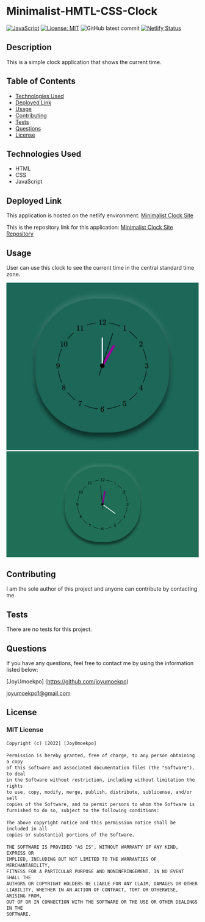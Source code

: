 # Minimalist-HMTL-CSS-Clock
[![JavaScript](https://img.shields.io/badge/--F7DF1E?logo=javascript&logoColor=000)](https://www.javascript.com/)
[![License: MIT](https://img.shields.io/badge/License-MIT-green.svg)](https://opensource.org/licenses/MIT)
![GitHub latest commit](https://img.shields.io/github/last-commit/JoyUmoekpo/Minimalist-HMTL-CSS-Clock)
[![Netlify Status](https://api.netlify.com/api/v1/badges/da8c732c-70d6-4f07-a8ac-94110682a2e6/deploy-status)](https://app.netlify.com/sites/minimalist-clock-site/deploys)

## Description 

This is a simple clock application that shows the current time.
## Table of Contents

* [Technologies Used](#technologies-used)
* [Deployed Link](#deployed-link)
* [Usage](#usage)
* [Contributing](#contributing)
* [Tests](#tests)
* [Questions](#questions)
* [License](#license)

## Technologies Used
* HTML
* CSS
* JavaScript

## Deployed Link

This application is hosted on the netlify environment: [Minimalist Clock Site](https://minimalist-clock-site.netlify.app/)

This is the repository link for this application: [Minimalist Clock Site Repository](https://github.com/JoyUmoekpo/Minimalist-HMTL-CSS-Clock)

## Usage 

User can use this clock to see the current time in the central standard time zone.

![Clock](./assets/final_clock.png)
![Clock](./assets/minimalist_clock.gif)

## Contributing

I am the sole author of this project and anyone can contribute by contacting me.
## Tests

There are no tests for this project.

## Questions

If you have any questions, feel free to contact me by using the information listed below:

[JoyUmoekpo] (https://github.com/joyumoekpo)
 
 joyumoekpo1@gmail.com

## License

### MIT License

```
Copyright (c) [2022] [JoyUmoekpo]

Permission is hereby granted, free of charge, to any person obtaining a copy
of this software and associated documentation files (the "Software"), to deal
in the Software without restriction, including without limitation the rights
to use, copy, modify, merge, publish, distribute, sublicense, and/or sell
copies of the Software, and to permit persons to whom the Software is
furnished to do so, subject to the following conditions:

The above copyright notice and this permission notice shall be included in all
copies or substantial portions of the Software.

THE SOFTWARE IS PROVIDED "AS IS", WITHOUT WARRANTY OF ANY KIND, EXPRESS OR
IMPLIED, INCLUDING BUT NOT LIMITED TO THE WARRANTIES OF MERCHANTABILITY,
FITNESS FOR A PARTICULAR PURPOSE AND NONINFRINGEMENT. IN NO EVENT SHALL THE
AUTHORS OR COPYRIGHT HOLDERS BE LIABLE FOR ANY CLAIM, DAMAGES OR OTHER
LIABILITY, WHETHER IN AN ACTION OF CONTRACT, TORT OR OTHERWISE, ARISING FROM,
OUT OF OR IN CONNECTION WITH THE SOFTWARE OR THE USE OR OTHER DEALINGS IN THE
SOFTWARE.
```